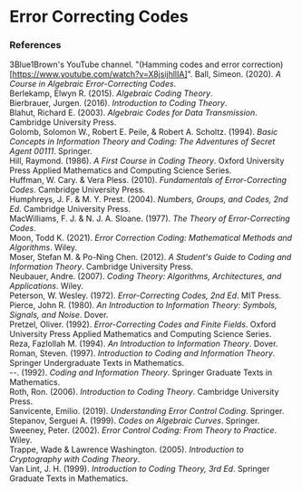 # Error Correcting Codes

### References
3Blue1Brown's YouTube channel. "(Hamming codes and error correction)[https://www.youtube.com/watch?v=X8jsijhllIA]".
Ball, Simeon. (2020). _A Course in Algebraic Error-Correcting Codes_.<br>
Berlekamp, Elwyn R. (2015). _Algebraic Coding Theory_.<br>
Bierbrauer, Jurgen. (2016). _Introduction to Coding Theory_.<br>
Blahut, Richard E. (2003). _Algebraic Codes for Data Transmission_. Cambridge University Press.<br>
Golomb, Solomon W., Robert E. Peile, & Robert A. Scholtz. (1994). _Basic Concepts in Information Theory and Coding: The Adventures of Secret Agent 00111_. Springer.<br>
Hill, Raymond. (1986). _A First Course in Coding Theory_. Oxford University Press Applied Mathematics and Computing Science Series.<br>
Huffman, W. Cary. & Vera Pless. (2010). _Fundamentals of Error-Correcting Codes_. Cambridge University Press.<br>
Humphreys, J. F. & M. Y. Prest. (2004). _Numbers, Groups, and Codes, 2nd Ed_. Cambridge University Press.<br>
MacWilliams, F. J. & N. J. A. Sloane. (1977). _The Theory of Error-Correcting Codes_.<br>
Moon, Todd K. (2021). _Error Correction Coding: Mathematical Methods and Algorithms_. Wiley.<br>
Moser, Stefan M. & Po-Ning Chen. (2012). _A Student's Guide to Coding and Information Theory_. Cambridge University Press.<br>
Neubauer, Andre. (2007). _Coding Theory: Algorithms, Architectures, and Applications_. Wiley.<br>
Peterson, W. Wesley. (1972). _Error-Correcting Codes, 2nd Ed_. MIT Press.<br>
Pierce, John R. (1980). _An Introduction to Information Theory: Symbols, Signals, and Noise_. Dover.<br>
Pretzel, Oliver. (1992). _Error-Correcting Codes and Finite Fields_. Oxford University Press Applied Mathematics and Computing Science Series.<br>
Reza, Fazlollah M. (1994). _An Introduction to Information Theory_. Dover.<br>
Roman, Steven. (1997). _Introduction to Coding and Information Theory_. Springer Undergraduate Texts in Mathematics.<br>
--. (1992). _Coding and Information Theory_. Springer Graduate Texts in Mathematics.<br>
Roth, Ron. (2006). _Introduction to Coding Theory_. Cambridge University Press.<br>
Sanvicente, Emilio. (2019). _Understanding Error Control Coding_. Springer.<br>
Stepanov, Serguei A. (1999). _Codes on Algebraic Curves_. Springer.<br>
Sweeney, Peter. (2002). _Error Control Coding: From Theory to Practice_. Wiley.<br>
Trappe, Wade & Lawrence Washington. (2005). _Introduction to Cryptography with Coding Theory_.<br>
Van Lint, J. H. (1999). _Introduction to Coding Theory, 3rd Ed_. Springer Graduate Texts in Mathematics.<br>
